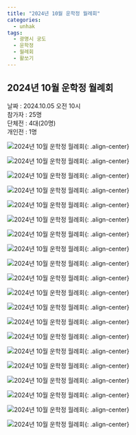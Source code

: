```yaml
---
title: "2024년 10월 운학정 월례회"
categories:
  - unhak
tags:
  - 광명시 궁도
  - 운학정
  - 월례회
  - 활쏘기
---
```


## 2024년 10월 운학정 월례회

날짜 : 2024.10.05 오전 10시   
참가자 : 25명   
단체전 : 4대(20명)   
개인전 : 1명   

![2024년 10월 운학정 월례회](/assets/images/unhak/meet_202410_01.jpg "2024년 10월 운학정 월례회"){: .align-center}

![2024년 10월 운학정 월례회](/assets/images/unhak/meet_202410_02.jpg "2024년 10월 운학정 월례회"){: .align-center}

![2024년 10월 운학정 월례회](/assets/images/unhak/meet_202410_03.jpg "2024년 10월 운학정 월례회"){: .align-center}

![2024년 10월 운학정 월례회](/assets/images/unhak/meet_202410_04.jpg "2024년 10월 운학정 월례회"){: .align-center}

![2024년 10월 운학정 월례회](/assets/images/unhak/meet_202410_06.jpg "2024년 10월 운학정 월례회"){: .align-center}

![2024년 10월 운학정 월례회](/assets/images/unhak/meet_202410_07.jpg "2024년 10월 운학정 월례회"){: .align-center}

![2024년 10월 운학정 월례회](/assets/images/unhak/meet_202410_08.jpg "2024년 10월 운학정 월례회"){: .align-center}

![2024년 10월 운학정 월례회](/assets/images/unhak/meet_202410_09.jpg "2024년 10월 운학정 월례회"){: .align-center}

![2024년 10월 운학정 월례회](/assets/images/unhak/meet_202410_10.jpg "2024년 10월 운학정 월례회"){: .align-center}

![2024년 10월 운학정 월례회](/assets/images/unhak/meet_202410_11.jpg "2024년 10월 운학정 월례회"){: .align-center}

![2024년 10월 운학정 월례회](/assets/images/unhak/meet_202410_12.jpg "2024년 10월 운학정 월례회"){: .align-center}

![2024년 10월 운학정 월례회](/assets/images/unhak/meet_202410_13.jpg "2024년 10월 운학정 월례회"){: .align-center}

![2024년 10월 운학정 월례회](/assets/images/unhak/meet_202410_14.jpg "2024년 10월 운학정 월례회"){: .align-center}

![2024년 10월 운학정 월례회](/assets/images/unhak/meet_202410_15.jpg "2024년 10월 운학정 월례회"){: .align-center}

![2024년 10월 운학정 월례회](/assets/images/unhak/meet_202410_16.jpg "2024년 10월 운학정 월례회"){: .align-center}

![2024년 10월 운학정 월례회](/assets/images/unhak/meet_202410_17.jpg "2024년 10월 운학정 월례회"){: .align-center}

![2024년 10월 운학정 월례회](/assets/images/unhak/meet_202410_18.jpg "2024년 10월 운학정 월례회"){: .align-center}

![2024년 10월 운학정 월례회](/assets/images/unhak/meet_202410_19.jpg "2024년 10월 운학정 월례회"){: .align-center}

![2024년 10월 운학정 월례회](/assets/images/unhak/meet_202410_20.jpg "2024년 10월 운학정 월례회"){: .align-center}

![2024년 10월 운학정 월례회](/assets/images/unhak/meet_202410_21.jpg "2024년 10월 운학정 월례회"){: .align-center}




